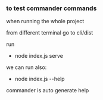 ### to test commander commands

when running the whole project

from different terminal go to cli/dist

run

- node index.js serve

we can run also:
- node index.js --help

commander is auto generate help

